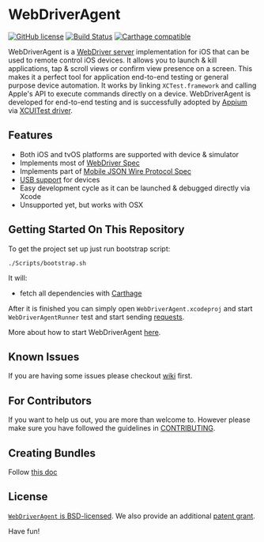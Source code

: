 # WebDriverAgent

[![GitHub license](https://img.shields.io/badge/license-BSD-lightgrey.svg)](LICENSE)
[![Build Status](https://travis-ci.org/appium/WebDriverAgent.svg?branch=master)](https://travis-ci.org/appium/WebDriverAgent)
[![Carthage compatible](https://img.shields.io/badge/Carthage-compatible-4BC51D.svg?style=flat)](https://github.com/Carthage/Carthage)

WebDriverAgent is a [WebDriver server](https://w3c.github.io/webdriver/webdriver-spec.html) implementation for iOS that can be used to remote control iOS devices. It allows you to launch & kill applications, tap & scroll views or confirm view presence on a screen. This makes it a perfect tool for application end-to-end testing or general purpose device automation. It works by linking `XCTest.framework` and calling Apple's API to execute commands directly on a device. WebDriverAgent is developed for end-to-end testing and is successfully adopted by [Appium](http://appium.io) via [XCUITest driver](https://github.com/appium/appium-xcuitest-driver).

## Features
 * Both iOS and tvOS platforms are supported with device & simulator
 * Implements most of [WebDriver Spec](https://w3c.github.io/webdriver/webdriver-spec.html)
 * Implements part of [Mobile JSON Wire Protocol Spec](https://github.com/SeleniumHQ/mobile-spec/blob/master/spec-draft.md)
 * [USB support](https://github.com/facebook/WebDriverAgent/wiki/USB-support) for devices
 * Easy development cycle as it can be launched & debugged directly via Xcode
 * Unsupported yet, but works with OSX

## Getting Started On This Repository

To get the project set up just run bootstrap script:
```
./Scripts/bootstrap.sh
```
It will:
* fetch all dependencies with [Carthage](https://github.com/Carthage/Carthage)

After it is finished you can simply open `WebDriverAgent.xcodeproj` and start `WebDriverAgentRunner` test
and start sending [requests](https://github.com/facebook/WebDriverAgent/wiki/Queries).

More about how to start WebDriverAgent [here](https://github.com/facebook/WebDriverAgent/wiki/Starting-WebDriverAgent).

## Known Issues
If you are having some issues please checkout [wiki](https://github.com/facebook/WebDriverAgent/wiki/Common-Issues) first.

## For Contributors
If you want to help us out, you are more than welcome to. However please make sure you have followed the guidelines in [CONTRIBUTING](CONTRIBUTING.md).

## Creating Bundles
Follow [this doc](docs/CREATING_BUNDLES.md)

## License

[`WebDriverAgent` is BSD-licensed](LICENSE). We also provide an additional [patent grant](PATENTS).

Have fun!
